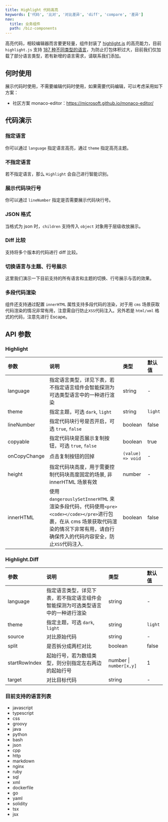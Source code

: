 ```yaml
---
title: Highlight 代码高亮
keywords: ['代码', '比对', '对比差异', 'diff', 'compare', '差异']
nav:
  title: 业务组件
  path: /biz-components
---
```


高亮代码，相较编辑器而言要更轻量，组件封装了 [highlight.js](https://highlightjs.org) 的高亮能力，目前 `highlight.js` 支持 [187 种不同类型的语言](https://highlightjs.org/static/demo/)，为防止打包体积过大，目前我们仅加载了部分语言类型，若有新增的语言需求，请联系我们添加。

## 何时使用

展示代码时使用，不需要编辑代码时使用，如果需要代码编辑，可以考虑采用如下方案：

- 社区方案 monaco-editor：https://microsoft.github.io/monaco-editor/

## 代码演示

### 指定语言

你可以通过 `language` 指定语言高亮，通过 `theme` 指定高亮主题。

<code src="./demo/basic.tsx"></code>

### 不指定语言

若不指定语言，那么 `Highlight` 会自己进行智能识别。

<code src="./demo/auto.tsx"></code>

### 展示代码块行号

你可以通过 `lineNumber` 指定是否需要展示代码块行号。

<code src="./demo/lineNumber.tsx"></code>

### JSON 格式

当格式为 json 时，`children` 支持传入 `object` 对象用于层级收放展示。

<code src="./demo/json.tsx"></code>

### Diff 比较

支持将多个版本的代码进行 diff 比较。

<code src="./demo/diff.tsx"></code>

### 切换语言与主题、行号展示

这里我们演示一下目前支持的所有语言和主题的切换、行号展示与否的效果。

<code src="./demo/theme.tsx"></code>

### 多段代码渲染

组件还支持通过配置 `innerHTML` 属性支持多段代码的渲染，对于用 `cms` 场景获取代码渲染的情况非常有用，注意需自行防止`XSS`代码注入。另外若是 `html/xml` 格式的代码，注意先进行 Escape。

<code src="./demo/innerHTML.tsx"></code>

## API 参数

### Highlight

| 参数 | 说明 | 类型 | 默认值 |
| :-- | :-- | :-- | :-- |
| language | 指定语言类型，详见下表，若不指定语言组件会智能探测为可选类型语言中的一种进行渲染 | string | - |
| theme | 指定主题，可选 `dark`, `light` | string | `light` |
| lineNumber | 指定代码块行号是否开启，可选 `true`, `false` | boolean | false |
| copyable | 指定代码块是否展示复制按钮，可选 `true`, `false` | boolean | true |
| onCopyChange | 点击复制按钮的回掉 | `(value) => void` | - |
| height | 指定代码块高度，用于需要控制代码块高度固定的场景, 非 innerHTML 场景有效 | number | - |
| innerHTML | 使用 `dangerouslySetInnerHTML` 来渲染多段代码，代码使用`<pre><code></code></pre>`进行包裹，在从 cms 场景获取代码渲染的情况下非常有用，请自行确保传入的代码内容安全，防止`XSS`代码注入. | boolean | false |

### Highlight.Diff

| 参数 | 说明 | 类型 | 默认值 |
| :-- | :-- | :-- | :-- |
| language | 指定语言类型，详见下表，若不指定语言组件会智能探测为可选类型语言中的一种进行渲染 | string | - |
| theme | 指定主题，可选 `dark`, `light` | string | `light` |
| source | 对比原始代码 | string | - |
| split | 是否拆分成两栏对比 | boolean | false |
| startRowIndex | 起始行号，若为数组类型，则分别指定左右两边的起始行号 | number \| `number[x,y]` | 1 |
| target | 对比目标代码 | string | - |

### 目前支持的语言列表

- javascript
- typescript
- css
- groovy
- java
- python
- bash
- json
- cpp
- http
- markdown
- nginx
- ruby
- sql
- xml
- dockerfile
- go
- yaml
- solidity
- tsx
- jsx
